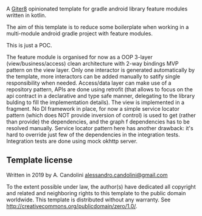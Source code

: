 A [Giter8][g8] opinionated template for gradle android library feature modules written in kotlin.

The aim of this template is to reduce some boilerplate when working in a multi-module android gradle project with feature modules. 

This is just a POC. 

The feature module is organised for now as a OOP 3-layer (view/business/access) clean architecture with 2-way bindings MVP pattern on the view layer. Only one interactor is generated automatically by the template, more interactors can be added manually to satify single responsibility when needed. Access/data layer can make use of a repository pattern, APIs are done using retrofit (that allows to focus on the api contract in a declarative and type safe manner, delegating to the library bulding to fill the implementation details). The view is implemented in a fragment. No DI framework in place, for now a simple service locator pattern (which does NOT provide inversion of control) is used to get (rather than provide) the dependencies, and the graph f dependencies has to be resolved manually. Service locator pattern here has another drawback: it's hard to override just few of the dependencies in the integration tests. Integration tests are done using mock okhttp server. 



Template license
----------------
Written in 2019 by A. Candolini <alessandro.candolini@gmail.com>

To the extent possible under law, the author(s) have dedicated all copyright and related
and neighboring rights to this template to the public domain worldwide.
This template is distributed without any warranty. See <http://creativecommons.org/publicdomain/zero/1.0/>.

[g8]: http://www.foundweekends.org/giter8/
